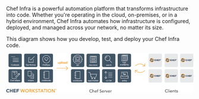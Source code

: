 Chef Infra is a powerful automation platform that transforms
infrastructure into code. Whether you're operating in the cloud,
on-premises, or in a hybrid environment, Chef Infra automates how
infrastructure is configured, deployed, and managed across your network,
no matter its size.

This diagram shows how you develop, test, and deploy your Chef Infra
code.

<img src="/images/start_chef.png" class="align-center" width="716" alt="image" />